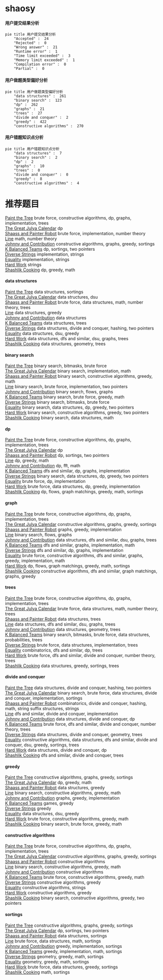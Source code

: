 # shaosy
<!-- tabs:start -->
#### **用户提交结果分析**

```mermaid
pie title 用户提交结果分析
    "Accepted" :  24
    "Rejected" :  0
    "Wrong answer" :  21
    "Runtime error" :  1
    "Time limit exceeded" :  3
    "Memory limit exceeded" :  1
    "Compilation error" :  0
    "Partial" :  0
```
#### **用户做题类型偏好分析**

```mermaid
pie title 用户做题类型偏好分析
    "data structures" :  261
    "binary search" :  123
    "dp" :  262
    "graphs" :  21
    "trees" :  27
    "divide and conquer" :  2
    "greedy" :  422
    "constructive algorithms" :  270
```
#### **用户错题知识点分析**

```mermaid
pie title 用户错题知识点分析
    "data structures" :  7
    "binary search" :  2
    "dp" :  2
    "graphs" :  10
    "trees" :  0
    "divide and conquer" :  0
    "greedy" :  8
    "constructive algorithms" :  4
```
<!-- tabs:end -->
# 推荐题目
[Paint the Tree](http://codeforces.com/problemset/problem/1244/D)		brute force,
                        constructive algorithms,
                        dp,
                        graphs,
                        implementation,
                        trees		  
[The Great Julya Calendar](http://codeforces.com/problemset/problem/331/C3)		dp		  
[Shaass and Painter Robot](http://codeforces.com/problemset/problem/294/D)		brute force,
                        implementation,
                        number theory		  
[Line](http://codeforces.com/problemset/problem/7/C)		math,
                        number theory		  
[Johnny and Contribution](https://codeforces.com/contest/1362/problem/D)		constructive algorithms,
                        graphs,
                        greedy,
                        sortings		  
[K Balanced Teams](http://codeforces.com/problemset/problem/1133/E)		dp,
                        sortings,
                        two pointers		  
[Diverse Strings](http://codeforces.com/problemset/problem/1144/A)		implementation,
                        strings		  
[Equality](http://codeforces.com/problemset/problem/1038/A)		implementation,
                        strings		  
[Hard Work](http://codeforces.com/problemset/problem/61/B)		strings		  
[Shashlik Cooking](http://codeforces.com/problemset/problem/1040/B)		dp,
                        greedy,
                        math		  
<!-- tabs:start -->
#### **data structures**
[Paint the Tree](http://codeforces.com/problemset/problem/524/E)		data structures,
                        sortings		  
[The Great Julya Calendar](http://codeforces.com/problemset/problem/1044/D)		data structures,
                        dsu		  
[Shaass and Painter Robot](http://codeforces.com/problemset/problem/986/E)		brute force,
                        data structures,
                        math,
                        number theory,
                        trees		  
[Line](http://codeforces.com/problemset/problem/442/C)		data structures,
                        greedy		  
[Johnny and Contribution](http://codeforces.com/problemset/problem/19/D)		data structures		  
[K Balanced Teams](http://codeforces.com/problemset/problem/587/C)		data structures,
                        trees		  
[Diverse Strings](http://codeforces.com/problemset/problem/1418/G)		data structures,
                        divide and conquer,
                        hashing,
                        two pointers		  
[Equality](http://codeforces.com/problemset/problem/1051/G)		data structures,
                        dsu,
                        greedy		  
[Hard Work](http://codeforces.com/problemset/problem/609/E)		data structures,
                        dfs and similar,
                        dsu,
                        graphs,
                        trees		  
[Shashlik Cooking](http://codeforces.com/problemset/problem/704/E)		data structures,
                        geometry,
                        trees		  
#### **binary search**
[Paint the Tree](http://codeforces.com/problemset/problem/96/B)		binary search,
                        bitmasks,
                        brute force		  
[The Great Julya Calendar](http://codeforces.com/problemset/problem/255/D)		binary search,
                        implementation,
                        math		  
[Shaass and Painter Robot](https://codeforces.com/contest/807/problem/E)		binary search,
                        constructive algorithms,
                        greedy,
                        math		  
[Line](http://codeforces.com/problemset/problem/1208/B)		binary search,
                        brute force,
                        implementation,
                        two pointers		  
[Johnny and Contribution](http://codeforces.com/problemset/problem/1178/H)		binary search,
                        flows,
                        graphs		  
[K Balanced Teams](http://codeforces.com/problemset/problem/1166/D)		binary search,
                        brute force,
                        greedy,
                        math		  
[Diverse Strings](http://codeforces.com/problemset/problem/1217/C)		binary search,
                        bitmasks,
                        brute force		  
[Equality](http://codeforces.com/problemset/problem/1492/C)		binary search,
                        data structures,
                        dp,
                        greedy,
                        two pointers		  
[Hard Work](http://codeforces.com/problemset/problem/1463/D)		binary search,
                        constructive algorithms,
                        greedy,
                        two pointers		  
[Shashlik Cooking](http://codeforces.com/problemset/problem/1490/G)		binary search,
                        data structures,
                        math		  
#### **dp**
[Paint the Tree](http://codeforces.com/problemset/problem/1244/D)		brute force,
                        constructive algorithms,
                        dp,
                        graphs,
                        implementation,
                        trees		  
[The Great Julya Calendar](http://codeforces.com/problemset/problem/331/C3)		dp		  
[Shaass and Painter Robot](http://codeforces.com/problemset/problem/1133/E)		dp,
                        sortings,
                        two pointers		  
[Line](http://codeforces.com/problemset/problem/1040/B)		dp,
                        greedy,
                        math		  
[Johnny and Contribution](http://codeforces.com/problemset/problem/1349/F2)		dp,
                        fft,
                        math		  
[K Balanced Teams](http://codeforces.com/problemset/problem/1498/D)		dfs and similar,
                        dp,
                        graphs,
                        implementation		  
[Diverse Strings](http://codeforces.com/problemset/problem/1492/C)		binary search,
                        data structures,
                        dp,
                        greedy,
                        two pointers		  
[Equality](https://codeforces.com/contest/1457/problem/C)		brute force,
                        dp,
                        implementation		  
[Hard Work](http://codeforces.com/problemset/problem/1491/C)		brute force,
                        data structures,
                        dp,
                        greedy,
                        implementation		  
[Shashlik Cooking](http://codeforces.com/problemset/problem/1437/C)		dp,
                        flows,
                        graph matchings,
                        greedy,
                        math,
                        sortings		  
#### **graph**
[Paint the Tree](http://codeforces.com/problemset/problem/1244/D)		brute force,
                        constructive algorithms,
                        dp,
                        graphs,
                        implementation,
                        trees		  
[The Great Julya Calendar](https://codeforces.com/contest/1362/problem/D)		constructive algorithms,
                        graphs,
                        greedy,
                        sortings		  
[Shaass and Painter Robot](http://codeforces.com/problemset/problem/908/F)		graphs,
                        greedy,
                        implementation		  
[Line](http://codeforces.com/problemset/problem/1178/H)		binary search,
                        flows,
                        graphs		  
[Johnny and Contribution](http://codeforces.com/problemset/problem/609/E)		data structures,
                        dfs and similar,
                        dsu,
                        graphs,
                        trees		  
[K Balanced Teams](http://codeforces.com/problemset/problem/1062/D)		dfs and similar,
                        graphs,
                        implementation,
                        math		  
[Diverse Strings](http://codeforces.com/problemset/problem/1498/D)		dfs and similar,
                        dp,
                        graphs,
                        implementation		  
[Equality](http://codeforces.com/problemset/problem/1487/C)		brute force,
                        constructive algorithms,
                        dfs and similar,
                        graphs,
                        greedy,
                        implementation,
                        math		  
[Hard Work](http://codeforces.com/problemset/problem/1437/C)		dp,
                        flows,
                        graph matchings,
                        greedy,
                        math,
                        sortings		  
[Shashlik Cooking](http://codeforces.com/problemset/problem/1470/D)		constructive algorithms,
                        dfs and similar,
                        graph matchings,
                        graphs,
                        greedy		  
#### **trees**
[Paint the Tree](http://codeforces.com/problemset/problem/1244/D)		brute force,
                        constructive algorithms,
                        dp,
                        graphs,
                        implementation,
                        trees		  
[The Great Julya Calendar](http://codeforces.com/problemset/problem/986/E)		brute force,
                        data structures,
                        math,
                        number theory,
                        trees		  
[Shaass and Painter Robot](http://codeforces.com/problemset/problem/587/C)		data structures,
                        trees		  
[Line](http://codeforces.com/problemset/problem/609/E)		data structures,
                        dfs and similar,
                        dsu,
                        graphs,
                        trees		  
[Johnny and Contribution](http://codeforces.com/problemset/problem/704/E)		data structures,
                        geometry,
                        trees		  
[K Balanced Teams](http://codeforces.com/problemset/problem/1479/D)		binary search,
                        bitmasks,
                        brute force,
                        data structures,
                        probabilities,
                        trees		  
[Diverse Strings](http://codeforces.com/problemset/problem/1511/C)		brute force,
                        data structures,
                        implementation,
                        trees		  
[Equality](http://codeforces.com/problemset/problem/1499/F)		combinatorics,
                        dfs and similar,
                        dp,
                        trees		  
[Hard Work](http://codeforces.com/problemset/problem/1491/E)		brute force,
                        dfs and similar,
                        divide and conquer,
                        number theory,
                        trees		  
[Shashlik Cooking](http://codeforces.com/problemset/problem/1466/D)		data structures,
                        greedy,
                        sortings,
                        trees		  
#### **divide and conquer**
[Paint the Tree](http://codeforces.com/problemset/problem/1418/G)		data structures,
                        divide and conquer,
                        hashing,
                        two pointers		  
[The Great Julya Calendar](http://codeforces.com/problemset/problem/1461/D)		binary search,
                        brute force,
                        data structures,
                        divide and conquer,
                        implementation,
                        sortings		  
[Shaass and Painter Robot](http://codeforces.com/problemset/problem/1466/G)		combinatorics,
                        divide and conquer,
                        hashing,
                        math,
                        string suffix structures,
                        strings		  
[Line](http://codeforces.com/problemset/problem/1490/D)		dfs and similar,
                        divide and conquer,
                        implementation		  
[Johnny and Contribution](https://codeforces.com/contest/1483/problem/C)		data structures,
                        divide and conquer,
                        dp		  
[K Balanced Teams](http://codeforces.com/problemset/problem/1491/E)		brute force,
                        dfs and similar,
                        divide and conquer,
                        number theory,
                        trees		  
[Diverse Strings](http://codeforces.com/problemset/problem/1303/G)		data structures,
                        divide and conquer,
                        geometry,
                        trees		  
[Equality](http://codeforces.com/problemset/problem/1494/D)		constructive algorithms,
                        data structures,
                        dfs and similar,
                        divide and conquer,
                        dsu,
                        greedy,
                        sortings,
                        trees		  
[Hard Work](http://codeforces.com/problemset/problem/1482/E)		data structures,
                        divide and conquer,
                        dp		  
[Shashlik Cooking](http://codeforces.com/problemset/problem/566/C)		dfs and similar,
                        divide and conquer,
                        trees		  
#### **greedy**
[Paint the Tree](https://codeforces.com/contest/1362/problem/D)		constructive algorithms,
                        graphs,
                        greedy,
                        sortings		  
[The Great Julya Calendar](http://codeforces.com/problemset/problem/1040/B)		dp,
                        greedy,
                        math		  
[Shaass and Painter Robot](http://codeforces.com/problemset/problem/442/C)		data structures,
                        greedy		  
[Line](https://codeforces.com/contest/807/problem/E)		binary search,
                        constructive algorithms,
                        greedy,
                        math		  
[Johnny and Contribution](http://codeforces.com/problemset/problem/908/F)		graphs,
                        greedy,
                        implementation		  
[K Balanced Teams](http://codeforces.com/problemset/problem/980/C)		games,
                        greedy		  
[Diverse Strings](http://codeforces.com/problemset/problem/1060/B)		greedy		  
[Equality](http://codeforces.com/problemset/problem/1051/G)		data structures,
                        dsu,
                        greedy		  
[Hard Work](http://codeforces.com/problemset/problem/1437/A)		brute force,
                        constructive algorithms,
                        greedy,
                        math		  
[Shashlik Cooking](http://codeforces.com/problemset/problem/1166/D)		binary search,
                        brute force,
                        greedy,
                        math		  
#### **constructive algorithms**
[Paint the Tree](http://codeforces.com/problemset/problem/1244/D)		brute force,
                        constructive algorithms,
                        dp,
                        graphs,
                        implementation,
                        trees		  
[The Great Julya Calendar](https://codeforces.com/contest/1362/problem/D)		constructive algorithms,
                        graphs,
                        greedy,
                        sortings		  
[Shaass and Painter Robot](https://codeforces.com/contest/1130/problem/E)		constructive algorithms		  
[Line](https://codeforces.com/contest/807/problem/E)		binary search,
                        constructive algorithms,
                        greedy,
                        math		  
[Johnny and Contribution](http://codeforces.com/problemset/problem/1028/E)		constructive algorithms		  
[K Balanced Teams](http://codeforces.com/problemset/problem/1437/A)		brute force,
                        constructive algorithms,
                        greedy,
                        math		  
[Diverse Strings](http://codeforces.com/problemset/problem/1375/B)		constructive algorithms,
                        greedy		  
[Equality](http://codeforces.com/problemset/problem/1421/C)		constructive algorithms,
                        strings		  
[Hard Work](http://codeforces.com/problemset/problem/1493/A)		constructive algorithms,
                        greedy		  
[Shashlik Cooking](http://codeforces.com/problemset/problem/1463/D)		binary search,
                        constructive algorithms,
                        greedy,
                        two pointers		  
#### **sortings**
[Paint the Tree](https://codeforces.com/contest/1362/problem/D)		constructive algorithms,
                        graphs,
                        greedy,
                        sortings		  
[The Great Julya Calendar](http://codeforces.com/problemset/problem/1133/E)		dp,
                        sortings,
                        two pointers		  
[Shaass and Painter Robot](http://codeforces.com/problemset/problem/524/E)		data structures,
                        sortings		  
[Line](http://codeforces.com/problemset/problem/538/F)		brute force,
                        data structures,
                        math,
                        sortings		  
[Johnny and Contribution](http://codeforces.com/problemset/problem/1041/A)		greedy,
                        implementation,
                        sortings		  
[K Balanced Teams](http://codeforces.com/problemset/problem/1106/C)		greedy,
                        implementation,
                        math,
                        sortings		  
[Diverse Strings](https://codeforces.com/contest/1496/problem/C)		geometry,
                        greedy,
                        math,
                        sortings		  
[Equality](http://codeforces.com/problemset/problem/1495/A)		geometry,
                        greedy,
                        math,
                        sortings		  
[Hard Work](http://codeforces.com/problemset/problem/1497/A)		brute force,
                        data structures,
                        greedy,
                        sortings		  
[Shashlik Cooking](http://codeforces.com/problemset/problem/1427/A)		math,
                        sortings		  
<!-- tabs:end -->
